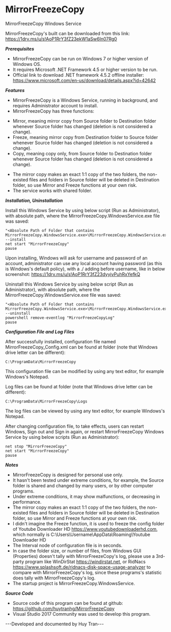# MirrorFreezeCopy
MirrorFreezeCopy Windows Service

MirrorFreezeCopy's built can be downloaded from this link: https://1drv.ms/u/s!AoP1RrY3fZ23ekW1aSw6In07Rg0

***Prerequisites***
- MirrorFreezeCopy can be run on Windows 7 or higher version of Windows OS.
- It requires Microsoft .NET Framework 4.5 or higher version to be run.
- Official link to download .NET framework 4.5.2 offline installer: https://www.microsoft.com/en-us/download/details.aspx?id=42642

***Features***
- MirrorFreezeCopy is a Windows Service, running in background, and requires Administrator account to install.
- MirrorFreezeCopy has three functions:
+ Mirror, meaning mirror copy from Source folder to Destination folder whenever Source folder has changed (deletion is not considered a change).
+ Freeze, meaning mirror copy from Destination folder to Source folder whenever Source folder has changed (deletion is not considered a change).
+ Copy, meaning copy only, from Source folder to Destination folder whenever Source folder has changed (deletion is not considered a change).
- The mirror copy makes an exact 1:1 copy of the two folders, the non-existed files and folders in Source folder will be deleted in Destination folder, so use Mirror and Freeze functions at your own risk.
- The service works with shared folder.

***Installation, Uninstallation***
  
  Install this Windows Service by using below script (Run as Administrator), with absolute path, where the MirrorFreezeCopy.WindowsService.exe file was saved:
	
	"<Absolute Path of Folder that contains MirrorFreezeCopy.WindowsService.exe>\MirrorFreezeCopy.WindowsService.exe" --install
	net start "MirrorFreezeCopy"
	pause
  Upon installing, Windows will ask for username and password of an account, administrator can use any local account having password (as this is Windows's default policy), with a ./ adding before username, like in below screenshot:
  https://1drv.ms/u/s!AoP1RrY3fZ23dyyjvPuhRxYefkQ
  
  Uninstall this Windows Service by using below script (Run as Administrator), with absolute path, where the MirrorFreezeCopy.WindowsService.exe file was saved:
	
	"<Absolute Path of Folder that contains MirrorFreezeCopy.WindowsService.exe>\MirrorFreezeCopy.WindowsService.exe" --uninstall
	powershell remove-eventlog "MirrorFreezeCopyLog"
	pause
	
	
***Configuration File and Log Files***

  After successfully installed, configuration file named MirrorFreezeCopy_Config.xml can be found at folder (note that Windows drive letter can be different):

	C:\ProgramData\MirrorFreezeCopy
	
  This configuration file can be modified by using any text editor, for example Windows's Notepad.
  
  Log files can be found at folder (note that Windows drive letter can be different):
  
	C:\ProgramData\MirrorFreezeCopy\Logs
	
  The log files can be viewed by using any text editor, for example Windows's Notepad.
	
  After changing configuration file, to take effects, users can restart Windows, Sign out and Sign in again, or restart MirrorFreezeCopy Windows Service by using below scripts (Run as Administrator):
	
	net stop "MirrorFreezeCopy"
	net start "MirrorFreezeCopy"
	pause

***Notes***

- MirrorFreezeCopy is designed for personal use only.
- It hasn't been tested under extreme conditions, for example, the Source folder is shared and changed by many users, or by other computer programs.
-	Under extreme conditions, it may show malfunctions, or decreasing in performance.
-	The mirror copy makes an exact 1:1 copy of the two folders, the non-existed files and folders in Source folder will be deleted in Destination folder, so use Mirror and Freeze functions at your own risk.
-	I didn't imagine the Freeze function, it is used to freeze the config folder of Youtube Downloader HD https://www.youtubedownloaderhd.com, which normally is C:\Users\Username\AppData\Roaming\Youtube Downloader HD
- The Interval node of configuration file is in seconds.
- In case the folder size, or number of files, from Windows GUI (Properties) doesn't tally with MirrorFreezeCopy's log, please use a 3rd-party program like WinDirStat https://windirstat.net, or RidNacs https://www.splashsoft.de/ridnacs-disk-space-usage-analyzer to compare with MirrorFreezeCopy's log, since these programs's statistic does tally with MirrorFreezeCopy's log.
- The startup project is MirrorFreezeCopy.WindowsService.
	
***Source Code***
- Source code of this program can be found at github: https://github.com/huytranhg/MirrorFreezeCopy
- Visual Studio 2017 Community was used to develop this program.

---Developed and documented by Huy Tran---
